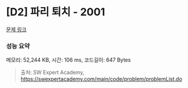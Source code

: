 # [D2] 파리 퇴치 - 2001 

[문제 링크](https://swexpertacademy.com/main/code/problem/problemDetail.do?contestProbId=AV5PzOCKAigDFAUq) 

### 성능 요약

메모리: 52,244 KB, 시간: 106 ms, 코드길이: 647 Bytes



> 출처: SW Expert Academy, https://swexpertacademy.com/main/code/problem/problemList.do